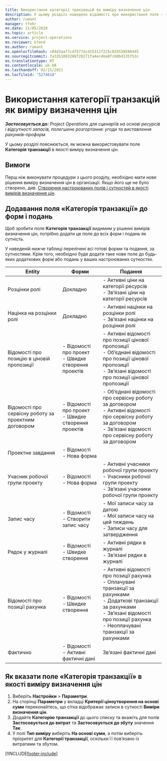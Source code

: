 ```yaml
---
title: Використання категорії транзакцій як виміру визначення цін
description: У цьому розділі наведено відомості про використання поля «Категорія транзакції» в якості виміру визначення цін.
author: rumant
manager: tfehr
ms.date: 11/05/2020
ms.topic: article
ms.service: project-operations
ms.reviewer: kfend
ms.author: rumant
ms.openlocfilehash: c84d3aaf7cd7577dcd15311f225c82b538586445
ms.sourcegitcommit: fa32b1893286f20271fa4ec4be8fc68bd135f53c
ms.translationtype: HT
ms.contentlocale: uk-UA
ms.lasthandoff: 02/15/2021
ms.locfileid: "5274618"
---
```

# <a name="use-transaction-category-as-a-pricing-dimension"></a>Використання категорії транзакцій як виміру визначення цін


_**Застосовується до:** Project Operations для сценаріїв на основі ресурсів і відсутності запасів, полегшене розгортання: угоди та виставлення рахунків-проформ_


У цьому розділі пояснюється, як можна використовувати поле **Категорія транзакції** в якості виміру визначення цін. 

## <a name="prerequisites"></a>Вимоги
Перш ніж виконувати процедури з цього розділу, необхідно мати нове рішення виміру визначення цін в організації. Якщо його ще не було створено, див. [Створення настроюваних полів і сутностей в якості вимірів визначення цін](create-custom-fields-entities-pricing-dimensions.md).

## <a name="add-the-transaction-category-field-to-forms-and-views"></a>Додавання поля «Категорія транзакції» до форм і подань
Щоб зробити поле **Категорія транзакції** видимим у рішенні вимірів визначення цін, потрібно додати це поле до всіх форм і подань як сутність.

У наведеній нижче таблиці перелічені всі готові форми та подання, за сутностями. Крім того, необхідно буде додати таке нове поле до будь-яких додаткових форм або подань у ваших настроюваних сутностях.

|  Entity        | Форми     |Подання        |
| ------------------------------|---------------------------------|----------------------------------|
|  Розцінки ролі| Докладно |- Активні ціни на категорії ресурсів<br> - Зв’язані ціни на категорії ресурсів |
|  Націнка на розцінки ролі| Докладно|- Активні націнки на розцінки ролі<br>- Зв’язані націнки на розцінки ролі |
|  Відомості про позицію в ціновій пропозиції|- Відомості про проект<br>- Швидке створення проектів| - Активні відомості про позиції цінової пропозиції<br>- Об’єднані відомості про позиції цінової пропозиції<br>- Зв’язані відомості про позиції цінової пропозиції |
|  Відомості про сервісну роботу за проектним договором|- Відомості про проект<br>- Швидке створення проектів|- Об’єднані відомості про сервісну роботу за договором<br>- Активні відомості про сервісну роботу за договором<br>- Зв’язані відомості про сервісну роботу за договором |
|  Проектне завдання|- Відомості<br>- Нова форма| &nbsp; |
|  Учасник робочої групи проекту|- Відомості<br>- Нова форма|- Активні учасники робочої групи проекту<br>- Учасники робочої групи проекту<br>- Зв’язані учасники робочої групи проекту |
|  Запис часу|- Відомості<br>- Створити запис часу|- Мої записи часу за датою<br>- Мої записи часу на цей тиждень<br>- Записи часу для затвердження|
|  Рядок у журналі|- Відомості<br>- Швидке створення|- Активні рядки в журналі<br>- Зв’язані рядки в журналі|
|  Відомості про позиції рахунка|- Відомості<br>- Швидке створення|- Активні відомості про позиції рахунка<br>- Оплачувані транзакції за рахунками<br>- Додаткові транзакції за рахунками<br>- Зв’язані відомості про позиції рахунка <br>- Неоплачувані транзакції за рахунками|
|  Фактично|- Відомості<br>- Активні фактичні дані| Зв’язані фактичні дані |

## <a name="set-up-the-transaction-category-field-as-a-pricing-dimension"></a>Як вказати поле «Категорія транзакції» в якості виміру визначення цін

1. Виберіть **Настройки** > **Параметри**. 
2. На сторінці **Параметри** у вкладці **Критерії ціноутворення на основі суми** переконайтесь, що сітка відображає записи в сутності **Виміри визначення цін**.
3. Додайте **Категорію транзакції** до цього списку та вкажіть для полів **Застосовується до витрат** та **Застосовується до збуту** значення **Так**.
4. У полі **Тип виміру** виберіть **На основі суми**, а потім виберіть пріоритет для **Категорії транзакції**, оскільки її пов’язано із витратами та збутом.


[!INCLUDE[footer-include](../includes/footer-banner.md)]